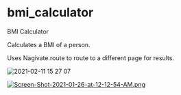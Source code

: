 # bmi_calculator

BMI Calculator

Calculates a BMI of a person.

Uses Nagivate.route to route to a different page for results.

![2021-02-11 15 27 07](https://user-images.githubusercontent.com/65409607/107694886-e4c8aa80-6c7d-11eb-88f9-7c21072a406a.gif)


[![Screen-Shot-2021-01-26-at-12-12-54-AM.png](https://i.postimg.cc/hjf6gpmG/Screen-Shot-2021-01-26-at-12-12-54-AM.png)](https://postimg.cc/hzRp18pF)
